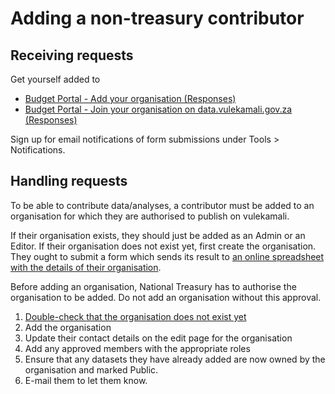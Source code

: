 # Adding a non-treasury contributor

## Receiving requests

Get yourself added to

* [Budget Portal - Add your organisation \(Responses\)](https://docs.google.com/spreadsheets/d/1VQmoAQVf4rskF48JXmY1OIEnBj4QMholLQ-wNPp0tbw/edit#gid=246380462)
* [Budget Portal - Join your organisation on data.vulekamali.gov.za \(Responses\)](https://docs.google.com/spreadsheets/d/1HDk_qsZohpmBRNQICbCIRMU4BivWs4s6569vCH9re1Y/edit#gid=246380462)

Sign up for email notifications of form submissions under Tools &gt; Notifications.

## Handling requests

To be able to contribute data/analyses, a contributor must be added to an organisation for which they are authorised to publish on vulekamali.

If their organisation exists, they should just be added as an Admin or an Editor. If their organisation does not exist yet, first create the organisation. They ought to submit a form which sends its result to [an online spreadsheet with the details of their organisation](https://docs.google.com/spreadsheets/d/1VQmoAQVf4rskF48JXmY1OIEnBj4QMholLQ-wNPp0tbw/edit#gid=246380462).

Before adding an organisation, National Treasury has to authorise the organisation to be added. Do not add an organisation without this approval.

1. [Double-check that the organisation does not exist yet](https://data.vulekamali.gov.za/organization)
2. Add the organisation
3. Update their contact details on the edit page for the organisation
4. Add any approved members with the appropriate roles
5. Ensure that any datasets they have already added are now owned by the organisation and marked Public.
6. E-mail them to let them know.

